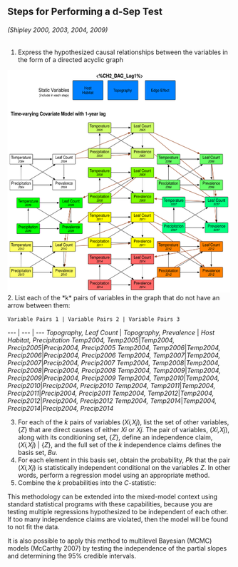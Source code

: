 ## Steps for Performing a d-Sep Test
###### (Shipley 2000, 2003, 2004, 2009)

1. Express the hypothesized causal relationships between the variables in the form of a directed acyclic graph
<img src="CH2_DAG.svg" width="500px" height="500px">
2. List each of the *k* pairs of variables in the graph that do not have an arrow between them:

	Variable Pairs 1 | Variable Pairs 2 | Variable Pairs 3
--- | --- | ---
*Topography, Leaf Count* | *Topography, Prevalence* | *Host Habitat, Precipitation*
*Temp2004, Temp2005*|*Temp2004, Precip2005*|*Precip2004, Precip2005*
*Temp2004, Temp2006*|*Temp2004, Precip2006*|*Precip2004, Precip2006*
*Temp2004, Temp2007*|*Temp2004, Precip2007*|*Precip2004, Precip2007*
*Temp2004, Temp2008*|*Temp2004, Precip2008*|*Precip2004, Precip2008*
*Temp2004, Temp2009*|*Temp2004, Precip2009*|*Precip2004, Precip2009*
*Temp2004, Temp2010*|*Temp2004, Precip2010*|*Precip2004, Precip2010*
*Temp2004, Temp2011*|*Temp2004, Precip2011*|*Precip2004, Precip2011*
*Temp2004, Temp2012*|*Temp2004, Precip2012*|*Precip2004, Precip2012*
*Temp2004, Temp2014*|*Temp2004, Precip2014*|*Precip2004, Precip2014*

3. For each of the *k* pairs of variables (*Xi,Xj*), list the set of other variables, {*Z*} that are direct causes of either *Xi* or *Xj*. The pair of variables, (*Xi,Xj*), along with its conditioning set, {*Z*}, define an independence claim, (*Xi,Xj*) | {*Z*}, and the full set of the *k* independence claims defines the basis set, *Bu*. 
4. For each element in this basis set, obtain the probability, *Pk* that the pair (*Xi,Xj*) is statistically independent conditional on the variables *Z*. In other words, perform a regression model using an appropriate method.
5. Combine the *k* probabilities into the *C*-statistic:


This methodology can be extended into the mixed-model context using standard statistical programs with these capabilities, because you are testing multiple regressions hypothesized to be independent of each other. If too many independence claims are violated, then the model will be found to not fit the data.

It is also possible to apply this method to multilevel Bayesian (MCMC) models (McCarthy 2007) by testing the independence of the partial slopes and determining the 95% credible intervals. 



